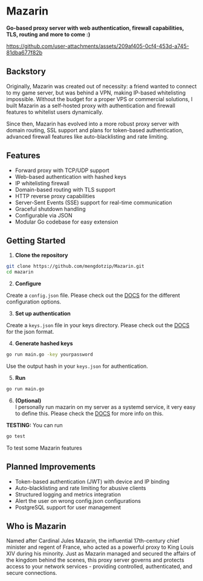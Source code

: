 # Mazarin

**Go-based proxy server with web authentication, firewall capabilities, TLS, routing and more to come :)**

https://github.com/user-attachments/assets/209af405-0cf4-453d-a745-81dba677f82b

## Backstory

Originally, Mazarin was created out of necessity: a friend wanted to connect to my game server, but was behind a VPN, making IP-based whitelisting impossible. Without the budget for a proper VPS or commercial solutions, I built Mazarin as a self-hosted proxy with authentication and firewall features to whitelist users dynamically.

Since then, Mazarin has evolved into a more robust proxy server with domain routing, SSL support and plans for token-based authentication, advanced firewall features like auto-blacklisting and rate limiting.


## Features

- Forward proxy with TCP/UDP support
- Web-based authentication with hashed keys
- IP whitelisting firewall
- Domain-based routing with TLS support
- HTTP reverse proxy capabilities
- Server-Sent Events (SSE) support for real-time communication
- Graceful shutdown handling
- Configurable via JSON
- Modular Go codebase for easy extension


## Getting Started

1. **Clone the repository**
```bash
git clone https://github.com/mengdotzip/Mazarin.git
cd mazarin
```

2. **Configure**

Create a `config.json` file. Please check out the [DOCS](docs/README.md) for the different configuration options.

3. **Set up authentication**

Create a `keys.json` file in your keys directory. Please check out the [DOCS](docs/Authentication.md) for the json format.

4. **Generate hashed keys**
```bash
go run main.go -key yourpassword
```

Use the output hash in your `keys.json` for authentication.

5. **Run**
```bash
go run main.go
```

6. **(Optional)** <br>
I personally run mazarin on my server as a systemd service, it very easy to define this. Please check the [DOCS](docs/Service_Example.md) for more info on this.

**TESTING:** You can run
```bash
go test
```
To test some Mazarin features



## Planned Improvements

- Token-based authentication (JWT) with device and IP binding
- Auto-blacklisting and rate limiting for abusive clients
- Structured logging and metrics integration
- Alert the user on wrong config.json configurations
- PostgreSQL support for user management



## Who is Mazarin

Named after Cardinal Jules Mazarin, the influential 17th-century chief minister and regent of France, who acted as a powerful proxy to King Louis XIV during his minority. Just as Mazarin managed and secured the affairs of the kingdom behind the scenes, this proxy server governs and protects access to your network services - providing controlled, authenticated, and secure connections.
